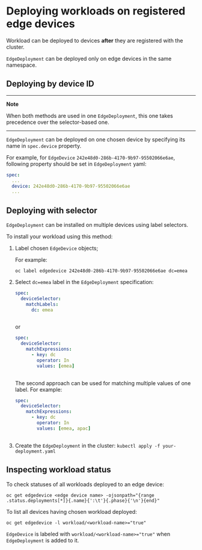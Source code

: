 # Deploying workloads on registered edge devices

Workload can be deployed to devices __after__ they are registered with the cluster.

`EdgeDeployment` can be deployed only on edge devices in the same namespace.


## Deploying by device ID

---
**Note**

When both methods are used in one `EdgeDeployment`, this one takes precedence over the selector-based one.

---

`EdgeDeployment` can be deployed on one chosen device by specifying its name in `spec.device` property.

For example, for `EdgeDevice` `242e48d0-286b-4170-9b97-95502066e6ae`, following property should be set in `EdgeDeployment` yaml:

```yaml
spec:
  ...
  device: 242e48d0-286b-4170-9b97-95502066e6ae
  ...
```

## Deploying with selector

`EdgeDeployment` can be installed on multiple devices using label selectors.

To install your workload using this method:

1. Label chosen `EdgeDevice` objects;

   For example:

   `oc label edgedevice 242e48d0-286b-4170-9b97-95502066e6ae dc=emea`

2. Select `dc=emea` label in the `EdgeDeployment` specification:

   ```yaml
   spec:
     deviceSelector:
       matchLabels:
         dc: emea
       
   ```
   
   or
   
   ```yaml
   spec:
     deviceSelector:
       matchExpressions:
         - key: dc
           operator: In
           values: [emea]
       
   ```
   
   The second approach can be used for matching multiple values of one label. For example:
   
   ```yaml
   spec:
     deviceSelector:
       matchExpressions:
         - key: dc
           operator: In
           values: [emea, apac]
       
   ```

3. Create the `EdgeDeployment` in the cluster:
   `kubectl apply -f your-deployment.yaml`

## Inspecting workload status

To check statuses of all workloads deployed to an edge device:

```shell
oc get edgedevice <edge device name> -ojsonpath="{range .status.deployments[*]}{.name}{':\t'}{.phase}{'\n'}{end}"
```

To list all devices having chosen workload deployed:

```shell
oc get edgedevice -l workload/<workload-name>="true"
```

`EdgeDevice` is labeled with `workload/<workload-name>="true"` when `EdgeDeployment` is added to it.
